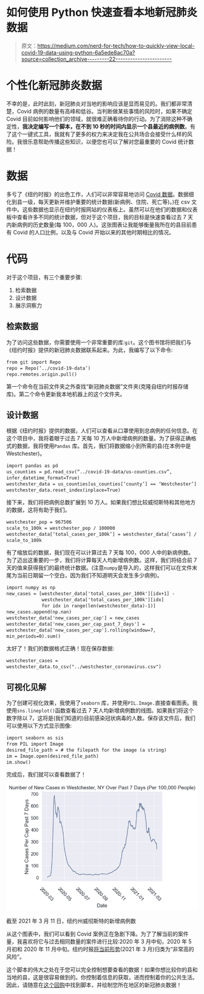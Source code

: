 # 如何使用 Python 快速查看本地新冠肺炎数据

> 原文：<https://medium.com/nerd-for-tech/how-to-quickly-view-local-covid-19-data-using-python-6a5ede8ac70a?source=collection_archive---------22----------------------->

# 个性化新冠肺炎数据

不幸的是，此时此刻，新冠肺炎对当地的影响应该是显而易见的。我们都非常清楚，Covid 病例的数量有高峰和低谷。当判断做某些事情的风险时，如果不确定 Covid 目前如何影响他们的领域，就很难正确看待你的行动。为了消除这种不确定性，**我决定编写一个脚本，在不到 10 秒的时间内显示一个县最近的病例数**。有了这个一键式工具，我就有了更多的权力来决定我在公共场合会接受什么样的风险。我很乐意帮助传播这些知识，以便您也可以了解对您最重要的 Covid 统计数据！

# 数据

多亏了《纽约时报》的出色工作，人们可以非常容易地访问 [Covid 数据](https://github.com/nytimes/covid-19-data)。数据细化到县一级，每天更新并维护重要的统计数据(新病例、住院、死亡等)。)在 csv 文件中。这些数据也显示在纽约时报网站的仪表板上。虽然可以在他们的数据和仪表板中查看许多不同的统计数据，但对于这个项目，我的目标是快速查看过去 7 天内新病例的历史数量(每 100，000 人)。这张图表让我能够衡量我所在的县目前患有 Covid 的人口比例，以及与 Covid 开始以来的其他时期相比的情况。

# 代码

对于这个项目，有三个重要步骤:

1.  检索数据
2.  设计数据
3.  展示洞察力

## 检索数据

为了访问这些数据，你需要使用一个非常重要的库:`git`。这个图书馆将把我们与《纽约时报》提供的新冠肺炎数据联系起来。为此，我编写了以下命令:

```
from git import Repo
repo = Repo(‘../covid-19-data’)
repo.remotes.origin.pull()
```

第一个命令在当前文件夹之外查找“新冠肺炎数据”文件夹(克隆自纽约时报存储库)。第二个命令更新我本地机器上的这个文件夹。

## 设计数据

根据《纽约时报》提供的数据，人们可以查看从口罩使用到总病例的任何信息。在这个项目中，我将着眼于过去 7 天每 10 万人中新增病例的数量。为了获得正确格式的数据，我将使用`Pandas` 库。首先，我们将数据缩小到所需的县(在本例中是 Westchester)。

```
import pandas as pd
us_counties = pd.read_csv(“../covid-19-data/us-counties.csv”, infer_datetime_format=True)
westchester_data = us_counties[us_counties[‘county’] == ‘Westchester’]
westchester_data.reset_index(inplace=True)
```

接下来，我们将把病例总数扩展到 10 万人。如果我们想比较威彻斯特和其他地方的数据，这将有助于我们。

```
westchester_pop = 967506
scale_to_100k = westchester_pop / 100000
westchester_data[‘total_cases_per_100k’] = westchester_data[‘cases’] / scale_to_100k
```

有了缩放后的数据，我们现在可以计算过去 7 天每 100，000 人中的新病例数。为了迈出这重要的一步，我们将计算每天人均新增病例数。这样，我们将结合前 7 天的值来获得我们的最终统计数据。(注意`numpy`是导入的，这样我们可以在文件末尾为当前日期留一个空白，因为我们不知道明天会发生多少病例)。

```
import numpy as np
new_cases = [westchester_data['total_cases_per_100k'][idx+1] -
             westchester_data['total_cases_per_100k'][idx] 
             for idx in range(len(westchester_data)-1)]
new_cases.append(np.nan)
westchester_data['new_cases_per_cap'] = new_cases
westchester_data['new_cases_per_cap_past_7_days'] =      westchester_data['new_cases_per_cap'].rolling(window=7, min_periods=0).sum()
```

太好了！我们的数据格式正确！现在保存数据:

```
westchester_cases = westchester_data.to_csv("../westchester_coronavirus.csv")
```

## 可视化见解

为了创建可视化效果，我使用了`seaborn` 库，并使用`PIL.Image.`直接查看图表。我使用`sns.lineplot()`函数查看过去 7 天人均新增病例数的线图。如果我们将这个数字除以 7，这将是(我们知道的)目前感染冠状病毒的人数。保存该文件后，我们可以使用以下方式显示图像:

```
import seaborn as sis
from PIL import Image
desired_file_path = # the filepath for the image (a string)
im = Image.open(desired_file_path)   
im.show()
```

完成后，我们就可以查看数据了！

![](img/f34f67aa5140c36492b0f654360d668c.png)

截至 2021 年 3 月 11 日，纽约州威彻斯特的新增病例数

从这个图表中，我们可以看到 Covid 案例正在急剧下降。为了了解当前的案件量，我喜欢将它与过去相同数量的案件进行比较:2020 年 3 月中旬，2020 年 5 月初和 2020 年 11 月中旬。纽约时报[将当前形势](https://www.nytimes.com/interactive/2021/us/westchester-new-york-covid-cases.html)(2021 年 3 月)归类为“非常高的风险”。

这个脚本的伟大之处在于您可以完全控制想要查看的数据！如果你想比较你的县和当地的县，这是很容易做到的。你控制着信息的获取，进而控制着你的公共生活。因此，请随意在[这个回购](https://github.com/gregfeliu/Westchester_covid_tracker/tree/main/scripts)中找到脚本，并绘制您所在地区的新冠肺炎数据！